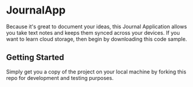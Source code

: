 # JournalApp
Because it's great to document your ideas, this Journal Application allows you take text notes and keeps them synced across your
devices. If you want to learn cloud storage, then begin by downloading this code sample.
## Getting Started

Simply get you a copy of the project on your local machine by forking this repo for development and testing purposes.
